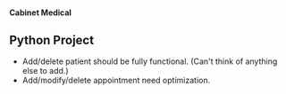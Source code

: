 #### Cabinet Medical
## Python Project

- Add/delete patient should be fully functional. (Can't think of anything else to add.)
- Add/modify/delete appointment need optimization.
